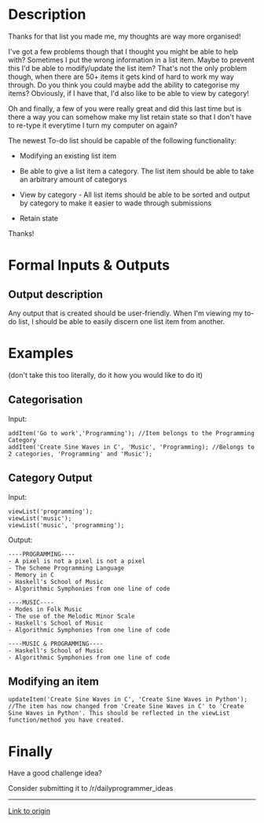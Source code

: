 # Description

Thanks for that list you made me, my thoughts are way more organised!

I've got a few problems though that I thought you might be able to help with?
Sometimes I put the wrong information in a list item. Maybe to prevent this I'd be able to modify/update the list item? That's not the only problem though, when there are 50+ items it gets kind of hard to work my way through. Do you think you could maybe add the ability to categorise my items? Obviously, if I have that, I'd also like to be able to view by category!

Oh and finally, a few of you were really great and did this last time but is there a way you can somehow make my list retain state so that I don't have to re-type it everytime I turn my computer on again?

The newest To-do list should be capable of the following functionality:

* Modifying an existing list item

* Be able to give a list item a category. The list item should be able to take an arbitrary amount of categorys

* View by category - All list items should be able to be sorted and output by category to make it easier to wade through submissions

* Retain state

Thanks!

# Formal Inputs & Outputs

## Output description

Any output that is created should be user-friendly. When I'm viewing my to-do list, I should be able to easily discern one list item from another.

# Examples

(don't take this too literally, do it how you would like to do it)

## Categorisation

Input:

    addItem('Go to work','Programming'); //Item belongs to the Programming Category
    addItem('Create Sine Waves in C', 'Music', 'Programming); //Belongs to 2 categories, 'Programming' and 'Music');

## Category Output 
Input:

    viewList('programming');
    viewList('music');
    viewList('music', 'programming');

Output:

    ----PROGRAMMING----
    - A pixel is not a pixel is not a pixel
    - The Scheme Programming Language
    - Memory in C
    - Haskell's School of Music
    - Algorithmic Symphonies from one line of code

    ----MUSIC----
    - Modes in Folk Music
    - The use of the Melodic Minor Scale
    - Haskell's School of Music
    - Algorithmic Symphonies from one line of code

    ----MUSIC & PROGRAMMING----
    - Haskell's School of Music
    - Algorithmic Symphonies from one line of code

## Modifying an item

    updateItem('Create Sine Waves in C', 'Create Sine Waves in Python');
    //The item has now changed from 'Create Sine Waves in C' to 'Create Sine Waves in Python'. This should be reflected in the viewList function/method you have created.

# Finally

Have a good challenge idea?

Consider submitting it to /r/dailyprogrammer_ideas

---

[Link to origin](https://www.reddit.com/r/dailyprogrammer/3a64hq)